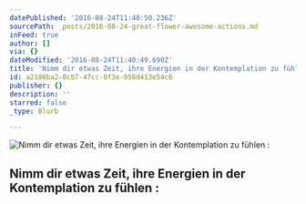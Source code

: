 ```yaml
---
datePublished: '2016-08-24T11:40:50.236Z'
sourcePath: _posts/2016-08-24-great-flower-awesome-actions.md
inFeed: true
author: []
via: {}
dateModified: '2016-08-24T11:40:49.690Z'
title: 'Nimm dir etwas Zeit, ihre Energien in der Kontemplation zu fühlen :'
id: a2186ba2-8cb7-47cc-8f3e-058d413e54c6
publisher: {}
description: ''
starred: false
_type: Blurb

---
```

![Nimm dir etwas Zeit, ihre Energien in der Kontemplation zu fühlen :](https://the-grid-user-content.s3-us-west-2.amazonaws.com/1e637452-09a8-4f73-a0b0-b81e52120538.jpg)

## Nimm dir etwas Zeit, ihre Energien in der Kontemplation zu fühlen :